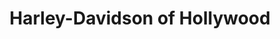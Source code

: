---
title: "Harley-Davidson of Hollywood"
url: /hollywood/harley-davidson-of-hollywood/
shop: Kleidung
---